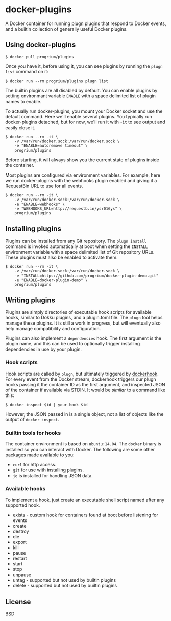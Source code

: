 # docker-plugins

A Docker container for running [plugn](https://github.com/progrium/plugn) plugins that respond to Docker events, and a builtin collection of generally useful Docker plugins.

## Using docker-plugins

	$ docker pull progrium/plugins

Once you have it, before using it, you can see plugins by running the `plugn list` command on it:

	$ docker run --rm progrium/plugins plugn list

The builtin plugins are all disabled by default. You can enable plugins by setting environmant variable `ENABLE` with a space delimited list of plugin names to enable.

To actually run docker-plugins, you mount your Docker socket and use the default command. Here we'll enable several plugins. You typically run docker-plugins detached, but for now, we'll run it with `-it` to see output and easily close it. 

	$ docker run --rm -it \
		-v /var/run/docker.sock:/var/run/docker.sock \
		-e "ENABLE=autoremove timeout" \
		progrium/plugins

Before starting, it will always show you the current state of plugins inside the container. 

Most plugins are configured via environment variables. For example, here we run docker-plugins with the webhooks plugin enabled and giving it a RequestBin URL to use for all events.

	$ docker run --rm -it \
		-v /var/run/docker.sock:/var/run/docker.sock \
		-e "ENABLE=webhooks" \
		-e "WEBHOOKS_URL=http://requestb.in/ysr016ys" \
		progrium/plugins

## Installing plugins

Plugins can be installed from any Git repository. The `plugn install` command is invoked automatically at boot when setting the `INSTALL` environment variable with a space delimited list of Git repository URLs. These plugins must also be enabled to activate them.

	$ docker run --rm -it \
		-v /var/run/docker.sock:/var/run/docker.sock \
		-e "INSTALL=https://github.com/progrium/docker-plugin-demo.git"
		-e "ENABLE=docker-plugin-demo" \
		progrium/plugins

## Writing plugins

Plugins are simply directories of executable hook scripts for available hooks, similar to Dokku plugins, and a plugin.toml file. The `plugn` tool helps manage these plugins. It is still a work in progress, but will eventually also help manage compatibility and configuration. 

Plugins can also implement a `dependencies` hook. The first argument is the plugin name, and this can be used to optionally trigger installing dependencies in use by your plugin.

### Hook scripts

Hook scripts are called by `plugn`, but ultimately triggered by [dockerhook](https://github.com/progrium/dockerhook). For every event from the Docker stream, dockerhook triggers our plugn hooks passing it the container ID as the first argument, and inspected JSON of the container if available via STDIN. It would be *similar* to a command like this:

	$ docker inspect $id | your-hook $id

However, the JSON passed in is a single object, not a list of objects like the output of `docker inspect`. 

### Builtin tools for hooks

The container environment is based on `ubuntu:14.04`. The `docker` binary is installed so you can interact with Docker. The following are some other packages made available to you:

- `curl` for http access.
- `git` for use with installing plugins.
- `jq` is installed for handling JSON data.

### Available hooks

To implement a hook, just create an executable shell script named after any supported hook.

 * exists - custom hook for containers found at boot before listening for events
 * create
 * destroy
 * die
 * export
 * kill
 * pause
 * restart
 * start
 * stop
 * unpause
 * untag - supported but not used by builtin plugins
 * delete - supported but not used by builtin plugins

## License

BSD
